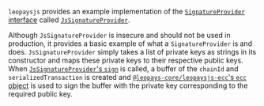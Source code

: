 `leopaysjs` provides an example implementation of the [`SignatureProvider` interface](https://github.com/leopays-core/leopaysjs/blob/849c03992e6ce3cb4b6a11bf18ab17b62136e5c9/src/leopaysjs-api-interfaces.ts#L60) called [`JsSignatureProvider`](https://github.com/leopays-core/leopaysjs/blob/849c03992e6ce3cb4b6a11bf18ab17b62136e5c9/src/leopaysjs-jssig.ts#L11).

Although `JsSignatureProvider` is insecure and should not be used in production, it provides a basic example of what a `SignatureProvider` is and does.  `JsSignatureProvider` simply takes a list of private keys as strings in its constructor and maps these private keys to their respective public keys.  When [`JsSignatureProvider`'s `sign`](https://github.com/leopays-core/leopaysjs/blob/849c03992e6ce3cb4b6a11bf18ab17b62136e5c9/src/leopaysjs-jssig.ts#L33) is called, a buffer of the `chainId` and `serializedTransaction` is created and [`@leopays-core/leopaysjs-ecc`'s `ecc` object](https://github.com/leopays-core/leopaysjs-ecc/blob/7ec577cad54e17da6168fdfb11ec2b09d6f0e7f0/src/index.js#L4) is used to sign the buffer with the private key corresponding to the required public key.